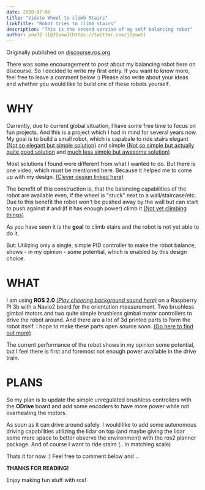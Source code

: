 ```yaml
---
date: 2020-07-08
title: "Videte Wheel to climb Stairs"
linkTitle: "Robot tries to climb stairs"
description: "This is the second version of my self balancing robot"
author: powJ2 ([@J2pow](https://twitter.com/j2pow))
---
```


Originally published on [discourse.ros.org](https://discourse.ros.org/t/self-balancing-robot-tries-to-climb-stairs/14545)

There was some encouragement to post about my balancing robot here on discourse. So I decided to write my first entry. If you want to know more, feel free to leave a comment below :) Please also write about your ideas and whether you would like to build one of these robots yourself.

# WHY

Currently, due to current global situation, I have some free time to focus on fun projects. And this is a project which I had in mind for several years now. My goal is to build a small robot, which is capabale to ride stairs elegant [(Not so elegant but simple solution)](https://youtu.be/9NsLqvjIIIM) and simple [(Not so simple but actually quite good solution](https://youtu.be/-u7Y6kz7S8w) and [much less simple but awesome solution)](https://youtu.be/B4D1hpGiQ_k)

Most solutions I found were different from what I wanted to do. But there is one video, which must be mentioned here. Because it helped me to come up with my design. [(Clever design linked here)](https://youtu.be/gs_H3TOrLxw)

The benefit of this construction is, that the balancing capabilities of the robot are available even, if the wheel is "stuck" next to a wall/staircase/etc. Due to this benefit the robot won't be pushed away by the wall but can start to push against it and (if it has enough power) climb it [(Not yet climbing things)](https://twitter.com/J2Pow/status/1268248880422010881)

As you have seen it is the **goal** to climb stairs and the robot is not yet able to do it.

But: Utilizing only a single, simple PID controller to make the robot balance, shows - in my opinion - some potential, which is enabled by this design choice.

# WHAT

I am using **ROS 2.0** [*(Play cheering background sound here)*](https://youtu.be/IxAKFlpdcfc) on a Raspberry PI 3b with a Navio2 board for the orientation measurement. Two brushless gimbal motors and two quite simple brushless gimbal motor controllers to drive the robot around. And there are a lot of 3d printed parts to form the robot itself. I hope to make these parts open source soon. [(Go here to find out more)](https://printed-robots.github.io/)

The current performance of the robot shows in my opinion some potential, but I feel there is first and foremost not enough power available in the drive train.

# PLANS

So my plan is to update the simple unregulated brushless controllers with the **ODrive** board and add some encoders to have more power while not overheating the motors.

As soon as it can drive around safely. I would like to add some autonomous driving capabilities utilizing the lidar on top (and maybe giving the lidar some more space to better observe the environment) with the ros2 planner package. And of course I want to ride stairs (.. in matching scale)

Thats it for now :) Feel free to comment below and ..

**THANKS FOR READING!**

Enjoy making fun stuff with ros!